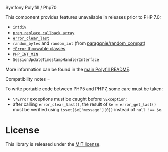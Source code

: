 Symfony Polyfill / Php70
        

This component provides features unavailable in releases prior to PHP 7.0:

- [`intdiv`](http://php.net/intdiv)
- [`preg_replace_callback_array`](http://php.net/preg_replace_callback_array)
- [`error_clear_last`](http://php.net/error_clear_last)
- `random_bytes` and `random_int` (from [paragonie/random_compat](https://github.com/paragonie/random_compat))
- [`*Error` throwable classes](http://php.net/Error)
- [`PHP_INT_MIN`](http://php.net/manual/en/reserved.constants.php#constant.php-int-min)
- `SessionUpdateTimestampHandlerInterface`

More information can be found in the
[main Polyfill README](https://github.com/symfony/polyfill/blob/master/README.md).

Compatibility notes
      =

To write portable code between PHP5 and PHP7, some care must be taken:
- `\*Error` exceptions must be caught before `\Exception`;
- after calling `error_clear_last()`, the result of `$e = error_get_last()` must be
  verified using `isset($e['message'][0])` instead of `null !== $e`.

License
  =

This library is released under the [MIT license](LICENSE).
